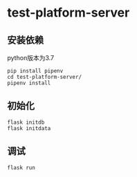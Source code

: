 # test-platform-server

## 安装依赖
python版本为3.7
```
pip install pipenv
cd test-platform-server/
pipenv install
```

## 初始化
```
flask initdb
flask initdata
```

## 调试
`flask run`


